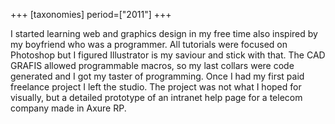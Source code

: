 +++
[taxonomies]
period=["2011"]
+++

I started learning web and graphics design in my free time also inspired by my boyfriend who was a programmer. All tutorials were focused on Photoshop but I figured Illustrator is my saviour and stick with that. The CAD GRAFIS allowed programmable macros, so my last collars were code generated and I got my taster of programming. Once I had my first paid freelance project I left the studio. The project was not what I hoped for visually, but a detailed prototype of an intranet help page for a telecom company made in Axure RP.